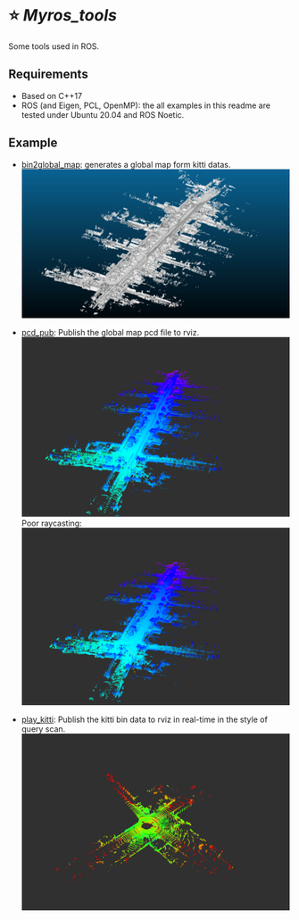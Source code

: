 # :star: *Myros_tools*
Some tools used in ROS.


## Requirements 
- Based on C++17
- ROS (and Eigen, PCL, OpenMP): the all examples in this readme are tested under Ubuntu 20.04 and ROS Noetic.

## Example
- [bin2global_map](myros_tools/src/bin2global_map.cpp): generates a global map form kitti datas.
![](imgs/05.png)

- [pcd_pub](myros_tools/src/pcd_pub.cpp): Publish the global map pcd file to rviz.
![](imgs/05r.png)
Poor raycasting:
![](imgs/poor_raycasting.png)

- [play_kitti](myros_tools/src/play_kitti.cpp): Publish the kitti bin data to rviz in real-time in the style of query scan.
![](imgs/scan.png)